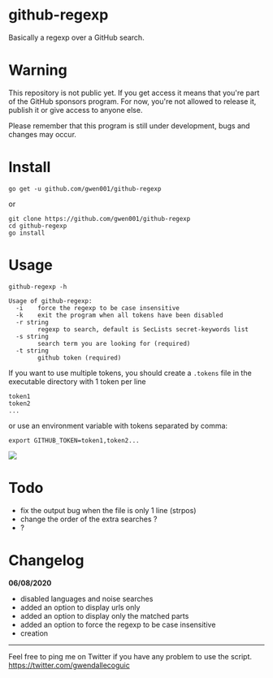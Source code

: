 # github-regexp

Basically a regexp over a GitHub search.


# Warning

This repository is not public yet.
If you get access it means that you're part of the GitHub sponsors program.
For now, you're not allowed to release it, publish it or give access to anyone else.

Please remember that this program is still under development, bugs and changes may occur.


# Install

```
go get -u github.com/gwen001/github-regexp
```

or

```
git clone https://github.com/gwen001/github-regexp
cd github-regexp
go install
```


# Usage

```
github-regexp -h

Usage of github-regexp:
  -i	force the regexp to be case insensitive
  -k	exit the program when all tokens have been disabled
  -r string
    	regexp to search, default is SecLists secret-keywords list
  -s string
    	search term you are looking for (required)
  -t string
    	github token (required)
```

If you want to use multiple tokens, you should create a `.tokens` file in the executable directory with 1 token per line  
```
token1
token2
...
```
or use an environment variable with tokens separated by comma:  
```
export GITHUB_TOKEN=token1,token2...
```

<img src="https://github.com/gwen001/github-regexp/raw/master/preview.png">


# Todo

- fix the output bug when the file is only 1 line (strpos)
- change the order of the extra searches ?
- ?


# Changelog

**06/08/2020**
- disabled languages and noise searches
- added an option to display urls only
- added an option to display only the matched parts
- added an option to force the regexp to be case insensitive
- creation


---

Feel free to ping me on Twitter if you have any problem to use the script.  
https://twitter.com/gwendallecoguic
